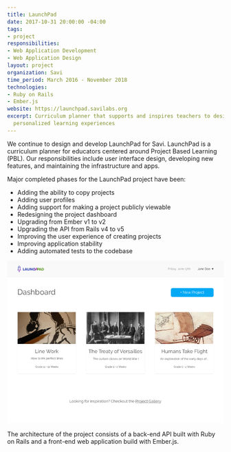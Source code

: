 ```yaml
---
title: LaunchPad
date: 2017-10-31 20:00:00 -04:00
tags:
- project
responsibilities:
- Web Application Development
- Web Application Design
layout: project
organization: Savi
time_period: March 2016 - November 2018
technologies:
- Ruby on Rails
- Ember.js
website: https://launchpad.savilabs.org
excerpt: Curriculum planner that supports and inspires teachers to design high-quality,
  personalized learning experiences
---
```


We continue to design and develop LaunchPad for Savi. LaunchPad is a curriculum planner for educators centered around Project Based Learning (PBL). Our responsibilities include user interface design, developing new features, and maintaining the infrastructure and apps.

Major completed phases for the LaunchPad project have been:

- Adding the ability to copy projects
- Adding user profiles
- Adding support for making a project publicly viewable
- Redesigning the project dashboard
- Upgrading from Ember v1 to v2
- Upgrading the API from Rails v4 to v5
- Improving the user experience of creating projects
- Improving application stability
- Adding automated tests to the codebase

![LaunchPad Dashboard Redesign](/img/projects/launchpad-dashboard.png)

The architecture of the project consists of a back-end API built with Ruby on Rails and a front-end web application build with Ember.js.
